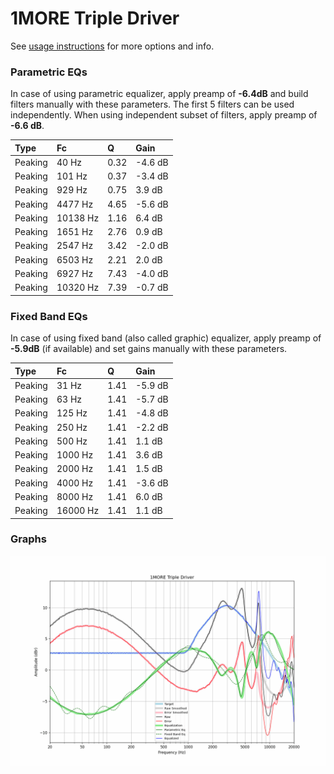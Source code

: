 # 1MORE Triple Driver
See [usage instructions](https://github.com/jaakkopasanen/AutoEq#usage) for more options and info.

### Parametric EQs
In case of using parametric equalizer, apply preamp of **-6.4dB** and build filters manually
with these parameters. The first 5 filters can be used independently.
When using independent subset of filters, apply preamp of **-6.6 dB**.

| Type    | Fc       |    Q | Gain    |
|:--------|:---------|:-----|:--------|
| Peaking | 40 Hz    | 0.32 | -4.6 dB |
| Peaking | 101 Hz   | 0.37 | -3.4 dB |
| Peaking | 929 Hz   | 0.75 | 3.9 dB  |
| Peaking | 4477 Hz  | 4.65 | -5.6 dB |
| Peaking | 10138 Hz | 1.16 | 6.4 dB  |
| Peaking | 1651 Hz  | 2.76 | 0.9 dB  |
| Peaking | 2547 Hz  | 3.42 | -2.0 dB |
| Peaking | 6503 Hz  | 2.21 | 2.0 dB  |
| Peaking | 6927 Hz  | 7.43 | -4.0 dB |
| Peaking | 10320 Hz | 7.39 | -0.7 dB |

### Fixed Band EQs
In case of using fixed band (also called graphic) equalizer, apply preamp of **-5.9dB**
(if available) and set gains manually with these parameters.

| Type    | Fc       |    Q | Gain    |
|:--------|:---------|:-----|:--------|
| Peaking | 31 Hz    | 1.41 | -5.9 dB |
| Peaking | 63 Hz    | 1.41 | -5.7 dB |
| Peaking | 125 Hz   | 1.41 | -4.8 dB |
| Peaking | 250 Hz   | 1.41 | -2.2 dB |
| Peaking | 500 Hz   | 1.41 | 1.1 dB  |
| Peaking | 1000 Hz  | 1.41 | 3.6 dB  |
| Peaking | 2000 Hz  | 1.41 | 1.5 dB  |
| Peaking | 4000 Hz  | 1.41 | -3.6 dB |
| Peaking | 8000 Hz  | 1.41 | 6.0 dB  |
| Peaking | 16000 Hz | 1.41 | 1.1 dB  |

### Graphs
![](./1MORE%20Triple%20Driver.png)